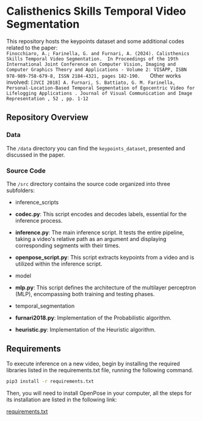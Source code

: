 # Calisthenics Skills Temporal Video Segmentation

This repository hosts the keypoints dataset and some additional codes related to the paper:  
`
Finocchiaro, A.; Farinella, G. and Furnari, A. (2024). Calisthenics Skills Temporal Video Segmentation.  In Proceedings of the 19th International Joint Conference on Computer Vision, Imaging and Computer Graphics Theory and Applications - Volume 2: VISAPP, ISBN 978-989-758-679-8, ISSN 2184-4321, pages 182-190.   
`
Other works involved:
`
[JVCI 2018] A. Furnari, S. Battiato, G. M. Farinella, Personal-Location-Based Temporal Segmentation of Egocentric Video for Lifelogging Applications . Journal of Visual Communication and Image Representation , 52 , pp. 1-12
`
## Repository Overview

### Data

The `/data` directory you can find the `keypoints_dataset`, presented and discussed in the paper. 

### Source Code

The `/src` directory contains the source code organized into three subfolders:

- inference_scripts

- **codec.py**: This script encodes and decodes labels, essential for the inference process.
- **inference.py**: The main inference script. It tests the entire pipeline, taking a video's relative path as an argument and displaying corresponding segments with their times.
- **openpose_script.py**: This script extracts keypoints from a video and is utilized within the inference script.

- model

- **mlp.py**: This script defines the architecture of the multilayer perceptron (MLP), encompassing both training and testing phases.

- temporal_segmentation

- **furnari2018.py**: Implementation of the Probabilistic algorithm.
- **heuristic.py**: Implementation of the Heuristic algorithm.

## Requirements 

To execute inference on a new video, begin by installing the required libraries listed in the requirements.txt file, running the following command. 

```bash
pip3 install -r requirements.txt
```

Then, you will need to install OpenPose in your computer, all the steps for its installation are listed in the following link: 

<a href="https://github.com/CMU-Perceptual-Computing-Lab/openpose/blob/master/doc/installation/0_index.md">requirements.txt</a> 
